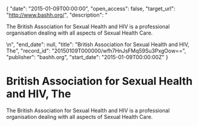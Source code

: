 {
  "date": "2015-01-09T00:00:00", 
  "open_access": false, 
  "target_url": "http://www.bashh.org/", 
  "description": "<p>The British Association for Sexual Health and HIV is a professional organisation dealing with all aspects of Sexual Health Care.</p>\n", 
  "end_date": null, 
  "title": "British Association for Sexual Health and HIV, The", 
  "record_id": "20150109T000000/wfh7HnJsFMq59Su3PxgOow==", 
  "publisher": "bashh.org", 
  "start_date": "2015-01-09T00:00:00Z"
}

# British Association for Sexual Health and HIV, The

<p>The British Association for Sexual Health and HIV is a professional organisation dealing with all aspects of Sexual Health Care.</p>
